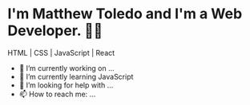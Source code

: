 # I'm Matthew Toledo and I'm a Web Developer. 👋🏻

HTML | CSS | JavaScript | React

- 🔭 I’m currently working on ...
- 🌱 I’m currently learning JavaScript
- 🤔 I’m looking for help with ...
- 📫 How to reach me: ...

<!--
**matthewftoledo/matthewftoledo** is a ✨ _special_ ✨ repository because its `README.md` (this file) appears on your GitHub profile.

Here are some ideas to get you started:

- 🔭 I’m currently working on ...
- 🌱 I’m currently learning ...
- 👯 I’m looking to collaborate on ...
- 🤔 I’m looking for help with ...
- 💬 Ask me about ...
- 📫 How to reach me: ...
- 😄 Pronouns: ...
- ⚡ Fun fact: ...
-->
